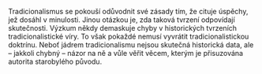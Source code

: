 Tradicionalismus se pokouší odůvodnit své zásady tím, že cituje úspěchy, jež dosáhl v minulosti. Jinou otázkou je, zda taková tvrzení odpovídají skutečnosti. Výzkum někdy demaskuje chyby v historických tvrzeních tradicionalistické víry. To však pokaždé nemusí vyvrátit tradicionalistickou doktrínu. Neboť jádrem tradicionalismu nejsou skutečná historická data, ale – jakkoli chybný – názor na ně a vůle věřit věcem, kterým je přisuzována autorita starobylého původu. 